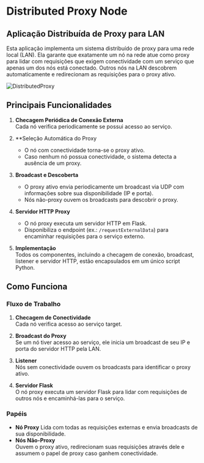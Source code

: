 # Distributed Proxy Node

## Aplicação Distribuída de Proxy para LAN

Esta aplicação implementa um sistema distribuído de proxy para uma rede local (LAN). Ela garante que exatamente um nó na rede atue como proxy para lidar com requisições que exigem conectividade com um serviço que apenas um dos nós está conectado. Outros nós na LAN descobrem automaticamente e redirecionam as requisições para o proxy ativo.


![DistributedProxy](https://github.com/user-attachments/assets/d1246e45-33d8-4eb4-9007-796f2e65ab72)


## Principais Funcionalidades

1. **Checagem Periódica de Conexão Externa**  
   Cada nó verifica periodicamente se possui acesso ao serviço.

2. **Seleção Automática do Proxy
   - O nó com conectividade torna-se o proxy ativo.
   - Caso nenhum nó possua conectividade, o sistema detecta a ausência de um proxy.

4. **Broadcast e Descoberta**  
   - O proxy ativo envia periodicamente um broadcast via UDP com informações sobre sua disponibilidade (IP e porta).
   - Nós não-proxy ouvem os broadcasts para descobrir o proxy.

5. **Servidor HTTP Proxy**  
   - O nó proxy executa um servidor HTTP em Flask.
   - Disponibiliza o endpoint (ex.: `/requestExternalData`) para encaminhar requisições para o serviço externo.

6. **Implementação**  
   Todos os componentes, incluindo a checagem de conexão, broadcast, listener e servidor HTTP, estão encapsulados em um único script Python.

## Como Funciona

### Fluxo de Trabalho
1. **Checagem de Conectividade**  
   Cada nó verifica acesso ao serviço target.

2. **Broadcast do Proxy**  
   Se um nó tiver acesso ao serviço, ele inicia um broadcast de seu IP e porta do servidor HTTP pela LAN.

3. **Listener**  
   Nós sem conectividade ouvem os broadcasts para identificar o proxy ativo.

4. **Servidor Flask**  
   O nó proxy executa um servidor Flask para lidar com requisições de outros nós e encaminhá-las para o serviço.

### Papéis
- **Nó Proxy**
   Lida com todas as requisições externas e envia broadcasts de sua disponibilidade.
- **Nós Não-Proxy**  
   Ouvem o proxy ativo, redirecionam suas requisições através dele e assumem o papel de proxy caso ganhem conectividade.

